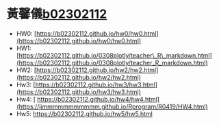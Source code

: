 # 黃馨儀[b02302112](mailto:b02302112@ntu.edu.tw)

* HW0: [https://b02302112.github.io/hw0/hw0.html](https://b02302112.github.io/hw0/hw0.html)
* HW1: [https://b02302112.github.io/0308plotly/teacher\_R\_markdown.html](https://b02302112.github.io/0308plotly/teacher_R_markdown.html)
* HW2: [https://b02302112.github.io/hw2/hw2.html](https://b02302112.github.io/hw2/hw2.html)
* Hw3: [https://b02302112.github.io/hw3/hw3.html](https://b02302112.github.io/hw3/hw3.html)
* Hw4: [ https://b02302112.github.io/hw4/hw4.html](https://jimmmmmmmmmmm.github.io/Rprogram/R0419/HW4.html)
* Hw5: https://b02302112.github.io/hw5/hw5.html



